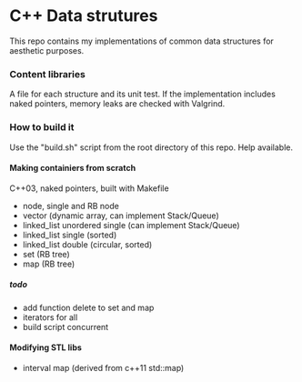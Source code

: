 # C++ Data strutures #


This repo contains my implementations of common data structures for aesthetic purposes. 

### Content libraries ###
A file for each structure and its unit test. 
If the implementation includes naked pointers, memory leaks are checked with Valgrind. 

### How to build it  ###
Use the "build.sh" script from the root directory of this repo. Help available. 

#### Making containiers from scratch  ####
C++03, naked pointers, built with Makefile

* node, single and RB node
* vector (dynamic array, can implement Stack/Queue)
* linked_list unordered single (can implement Stack/Queue)
* linked_list single (sorted)
* linked_list double (circular, sorted)
* set (RB tree)
* map (RB tree)

##### todo #####
* add function delete to set and map
* iterators for all 
* build script concurrent

#### Modifying STL libs ####
* interval map (derived from c++11 std::map)

